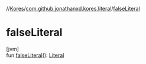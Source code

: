 //[Kores](../../index.md)/[com.github.jonathanxd.kores.literal](index.md)/[falseLiteral](false-literal.md)

# falseLiteral

[jvm]\
fun [falseLiteral](false-literal.md)(): [Literal](-literal/index.md)
